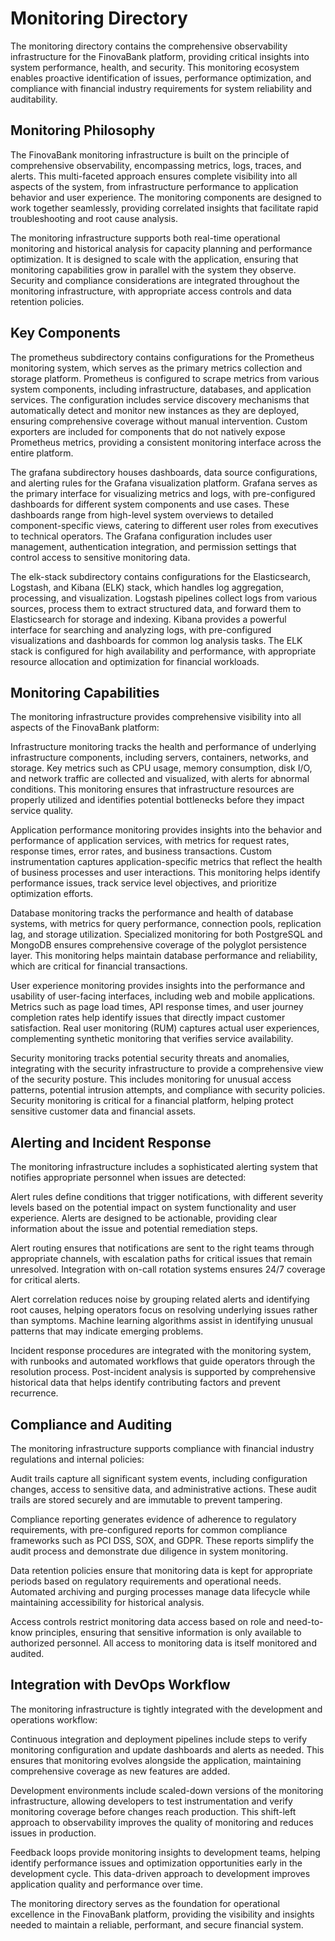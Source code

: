 # Monitoring Directory

The monitoring directory contains the comprehensive observability infrastructure for the FinovaBank platform, providing critical insights into system performance, health, and security. This monitoring ecosystem enables proactive identification of issues, performance optimization, and compliance with financial industry requirements for system reliability and auditability.

## Monitoring Philosophy

The FinovaBank monitoring infrastructure is built on the principle of comprehensive observability, encompassing metrics, logs, traces, and alerts. This multi-faceted approach ensures complete visibility into all aspects of the system, from infrastructure performance to application behavior and user experience. The monitoring components are designed to work together seamlessly, providing correlated insights that facilitate rapid troubleshooting and root cause analysis.

The monitoring infrastructure supports both real-time operational monitoring and historical analysis for capacity planning and performance optimization. It is designed to scale with the application, ensuring that monitoring capabilities grow in parallel with the system they observe. Security and compliance considerations are integrated throughout the monitoring infrastructure, with appropriate access controls and data retention policies.

## Key Components

The prometheus subdirectory contains configurations for the Prometheus monitoring system, which serves as the primary metrics collection and storage platform. Prometheus is configured to scrape metrics from various system components, including infrastructure, databases, and application services. The configuration includes service discovery mechanisms that automatically detect and monitor new instances as they are deployed, ensuring comprehensive coverage without manual intervention. Custom exporters are included for components that do not natively expose Prometheus metrics, providing a consistent monitoring interface across the entire platform.

The grafana subdirectory houses dashboards, data source configurations, and alerting rules for the Grafana visualization platform. Grafana serves as the primary interface for visualizing metrics and logs, with pre-configured dashboards for different system components and use cases. These dashboards range from high-level system overviews to detailed component-specific views, catering to different user roles from executives to technical operators. The Grafana configuration includes user management, authentication integration, and permission settings that control access to sensitive monitoring data.

The elk-stack subdirectory contains configurations for the Elasticsearch, Logstash, and Kibana (ELK) stack, which handles log aggregation, processing, and visualization. Logstash pipelines collect logs from various sources, process them to extract structured data, and forward them to Elasticsearch for storage and indexing. Kibana provides a powerful interface for searching and analyzing logs, with pre-configured visualizations and dashboards for common log analysis tasks. The ELK stack is configured for high availability and performance, with appropriate resource allocation and optimization for financial workloads.

## Monitoring Capabilities

The monitoring infrastructure provides comprehensive visibility into all aspects of the FinovaBank platform:

Infrastructure monitoring tracks the health and performance of underlying infrastructure components, including servers, containers, networks, and storage. Key metrics such as CPU usage, memory consumption, disk I/O, and network traffic are collected and visualized, with alerts for abnormal conditions. This monitoring ensures that infrastructure resources are properly utilized and identifies potential bottlenecks before they impact service quality.

Application performance monitoring provides insights into the behavior and performance of application services, with metrics for request rates, response times, error rates, and business transactions. Custom instrumentation captures application-specific metrics that reflect the health of business processes and user interactions. This monitoring helps identify performance issues, track service level objectives, and prioritize optimization efforts.

Database monitoring tracks the performance and health of database systems, with metrics for query performance, connection pools, replication lag, and storage utilization. Specialized monitoring for both PostgreSQL and MongoDB ensures comprehensive coverage of the polyglot persistence layer. This monitoring helps maintain database performance and reliability, which are critical for financial transactions.

User experience monitoring provides insights into the performance and usability of user-facing interfaces, including web and mobile applications. Metrics such as page load times, API response times, and user journey completion rates help identify issues that directly impact customer satisfaction. Real user monitoring (RUM) captures actual user experiences, complementing synthetic monitoring that verifies service availability.

Security monitoring tracks potential security threats and anomalies, integrating with the security infrastructure to provide a comprehensive view of the security posture. This includes monitoring for unusual access patterns, potential intrusion attempts, and compliance with security policies. Security monitoring is critical for a financial platform, helping protect sensitive customer data and financial assets.

## Alerting and Incident Response

The monitoring infrastructure includes a sophisticated alerting system that notifies appropriate personnel when issues are detected:

Alert rules define conditions that trigger notifications, with different severity levels based on the potential impact on system functionality and user experience. Alerts are designed to be actionable, providing clear information about the issue and potential remediation steps.

Alert routing ensures that notifications are sent to the right teams through appropriate channels, with escalation paths for critical issues that remain unresolved. Integration with on-call rotation systems ensures 24/7 coverage for critical alerts.

Alert correlation reduces noise by grouping related alerts and identifying root causes, helping operators focus on resolving underlying issues rather than symptoms. Machine learning algorithms assist in identifying unusual patterns that may indicate emerging problems.

Incident response procedures are integrated with the monitoring system, with runbooks and automated workflows that guide operators through the resolution process. Post-incident analysis is supported by comprehensive historical data that helps identify contributing factors and prevent recurrence.

## Compliance and Auditing

The monitoring infrastructure supports compliance with financial industry regulations and internal policies:

Audit trails capture all significant system events, including configuration changes, access to sensitive data, and administrative actions. These audit trails are stored securely and are immutable to prevent tampering.

Compliance reporting generates evidence of adherence to regulatory requirements, with pre-configured reports for common compliance frameworks such as PCI DSS, SOX, and GDPR. These reports simplify the audit process and demonstrate due diligence in system monitoring.

Data retention policies ensure that monitoring data is kept for appropriate periods based on regulatory requirements and operational needs. Automated archiving and purging processes manage data lifecycle while maintaining accessibility for historical analysis.

Access controls restrict monitoring data access based on role and need-to-know principles, ensuring that sensitive information is only available to authorized personnel. All access to monitoring data is itself monitored and audited.

## Integration with DevOps Workflow

The monitoring infrastructure is tightly integrated with the development and operations workflow:

Continuous integration and deployment pipelines include steps to verify monitoring configuration and update dashboards and alerts as needed. This ensures that monitoring evolves alongside the application, maintaining comprehensive coverage as new features are added.

Development environments include scaled-down versions of the monitoring infrastructure, allowing developers to test instrumentation and verify monitoring coverage before changes reach production. This shift-left approach to observability improves the quality of monitoring and reduces issues in production.

Feedback loops provide monitoring insights to development teams, helping identify performance issues and optimization opportunities early in the development cycle. This data-driven approach to development improves application quality and performance over time.

The monitoring directory serves as the foundation for operational excellence in the FinovaBank platform, providing the visibility and insights needed to maintain a reliable, performant, and secure financial system.
